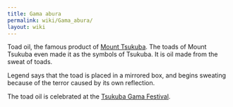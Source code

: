 ```yaml
---
title: Gama abura
permalink: wiki/Gama_abura/
layout: wiki
---
```


Toad oil, the famous product of [Mount
Tsukuba](/wiki/Mount_Tsukuba "wikilink"). The toads of Mount Tsukuba even made
it as the symbols of Tsukuba. It is oil made from the sweat of toads.

Legend says that the toad is placed in a mirrored box, and begins
sweating because of the terror caused by its own reflection.

The toad oil is celebrated at the [Tsukuba Gama
Festival](/wiki/Tsukuba_Gama_Festival "wikilink").
